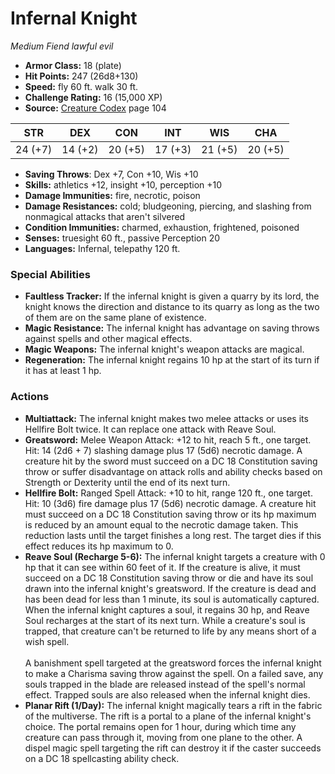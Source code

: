 # Infernal Knight

*Medium* *Fiend* *lawful evil*

- **Armor Class:** 18 (plate)
- **Hit Points:** 247 (26d8+130)
- **Speed:** fly 60 ft. walk 30 ft.
- **Challenge Rating:** 16 (15,000 XP)
- **Source:** [Creature Codex](https://koboldpress.com/kpstore/product/creature-codex-for-5th-edition-dnd) page 104

| STR | DEX | CON | INT | WIS | CHA |
| --- | --- | --- | --- | --- | --- |
| 24 (+7) | 14 (+2) | 20 (+5) | 17 (+3) | 21 (+5) | 20 (+5) |

- **Saving Throws**: Dex +7, Con +10, Wis +10
- **Skills:** athletics +12, insight +10, perception +10
- **Damage Immunities:** fire, necrotic, poison
- **Damage Resistances:** cold; bludgeoning, piercing, and slashing from nonmagical attacks that aren't silvered
- **Condition Immunities:** charmed, exhaustion, frightened, poisoned
- **Senses:** truesight 60 ft., passive Perception 20
- **Languages:** Infernal, telepathy 120 ft.

### Special Abilities

- **Faultless Tracker:** If the infernal knight is given a quarry by its lord, the knight knows the direction and distance to its quarry as long as the two of them are on the same plane of existence.
- **Magic Resistance:** The infernal knight has advantage on saving throws against spells and other magical effects.
- **Magic Weapons:** The infernal knight's weapon attacks are magical.
- **Regeneration:** The infernal knight regains 10 hp at the start of its turn if it has at least 1 hp.

### Actions

- **Multiattack:** The infernal knight makes two melee attacks or uses its Hellfire Bolt twice. It can replace one attack with Reave Soul.
- **Greatsword:** Melee Weapon Attack: +12 to hit, reach 5 ft., one target. Hit: 14 (2d6 + 7) slashing damage plus 17 (5d6) necrotic damage. A creature hit by the sword must succeed on a DC 18 Constitution saving throw or suffer disadvantage on attack rolls and ability checks based on Strength or Dexterity until the end of its next turn.
- **Hellfire Bolt:** Ranged Spell Attack: +10 to hit, range 120 ft., one target. Hit: 10 (3d6) fire damage plus 17 (5d6) necrotic damage. A creature hit must succeed on a DC 18 Constitution saving throw or its hp maximum is reduced by an amount equal to the necrotic damage taken. This reduction lasts until the target finishes a long rest. The target dies if this effect reduces its hp maximum to 0.
- **Reave Soul (Recharge 5-6):** The infernal knight targets a creature with 0 hp that it can see within 60 feet of it. If the creature is alive, it must succeed on a DC 18 Constitution saving throw or die and have its soul drawn into the infernal knight's greatsword. If the creature is dead and has been dead for less than 1 minute, its soul is automatically captured. When the infernal knight captures a soul, it regains 30 hp, and Reave Soul recharges at the start of its next turn. While a creature's soul is trapped, that creature can't be returned to life by any means short of a wish spell.<br><br>A banishment spell targeted at the greatsword forces the infernal knight to make a Charisma saving throw against the spell. On a failed save, any souls trapped in the blade are released instead of the spell's normal effect. Trapped souls are also released when the infernal knight dies.
- **Planar Rift (1/Day):** The infernal knight magically tears a rift in the fabric of the multiverse. The rift is a portal to a plane of the infernal knight's choice. The portal remains open for 1 hour, during which time any creature can pass through it, moving from one plane to the other. A dispel magic spell targeting the rift can destroy it if the caster succeeds on a DC 18 spellcasting ability check.


